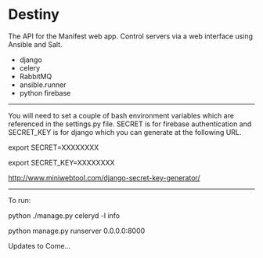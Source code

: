 Destiny
=======

The API for the Manifest web app.  Control servers via a web interface using Ansible and Salt.

- django
- celery
- RabbitMQ
- ansible.runner
- python firebase

--------

You will need to set a couple of bash environment variables which are referenced in the settings.py file.  SECRET is for firebase authentication and SECRET_KEY is for django which you can generate at the following URL.

export SECRET=XXXXXXXX

export SECRET_KEY=XXXXXXXX

http://www.miniwebtool.com/django-secret-key-generator/

--------

To run:

python ./manage.py celeryd -l info

python manage.py runserver 0.0.0.0:8000

Updates to Come...

